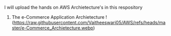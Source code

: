 I will upload the hands on AWS Archietecture's in this respository

1. The e-Commerce Application Archietecture
   !(https://raw.githubusercontent.com/Vaitheeswari05/AWS/refs/heads/master/e-Commerce_Archietecture.webp)
   
